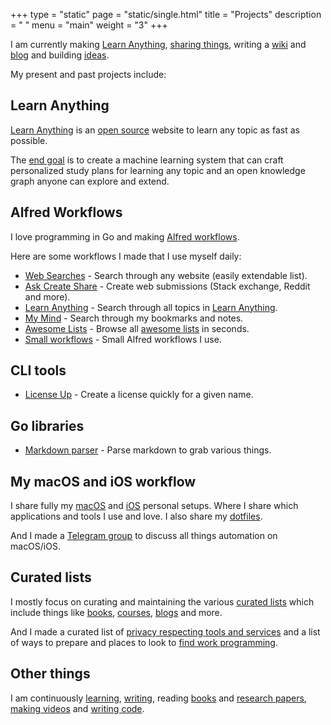 +++
type = "static"
page = "static/single.html"
title = "Projects"
description = " "
menu = "main"
weight = "3"
+++

I am currently making [Learn Anything](https://learn-anything.xyz), [sharing things](https://wiki.nikitavoloboev.xyz/sharing), writing a [wiki](https://wiki.nikitavoloboev.xyz) and [blog](https://medium.com/@nikitavoloboev) and building [ideas](https://trello.com/b/alB1ryRP).

My present and past projects include:

## Learn Anything

[Learn Anything](https://learn-anything.xyz) is an [open source](https://github.com/learn-anything/learn-anything) website to learn any topic as fast as possible.

The [end goal](https://docs.learn-anything.xyz/roadmap) is to create a machine learning system that can craft personalized study plans for learning any topic and an open knowledge graph anyone can explore and extend.

## Alfred Workflows

I love programming in Go and making [Alfred workflows](https://github.com/learn-anything/alfred-workflows#readme).

Here are some workflows I made that I use myself daily:

- [Web Searches](https://github.com/nikitavoloboev/alfred-web-searches) - Search through any website (easily extendable list).
- [Ask Create Share](https://github.com/nikitavoloboev/alfred-ask-create-share) - Create web submissions (Stack exchange, Reddit and more).
- [Learn Anything](https://github.com/nikitavoloboev/alfred-learn-anything) - Search through all topics in [Learn Anything](https://learn-anything.xyz).
- [My Mind](https://github.com/nikitavoloboev/alfred-my-mind) - Search through my bookmarks and notes.
- [Awesome Lists](https://github.com/nikitavoloboev/alfred-awesome-lists) - Browse all [awesome lists](https://github.com/sindresorhus/awesome#readme) in seconds.
- [Small workflows](https://github.com/nikitavoloboev/small-workflows) - Small Alfred workflows I use.

## CLI tools

- [License Up](https://github.com/nikitavoloboev/license-up) - Create a license quickly for a given name.

## Go libraries

- [Markdown parser](https://github.com/nikitavoloboev/markdown-parser) - Parse markdown to grab various things.

## My macOS and iOS workflow

I share fully my [macOS](https://github.com/nikitavoloboev/my-mac-os) and [iOS](https://github.com/nikitavoloboev/my-ios) personal setups. Where I share which applications and tools I use and love. I also share my [dotfiles](https://github.com/nikitavoloboev/dotfiles).

And I made a [Telegram group](https://t.me/joinchat/BBKnQU4_rty6_942PFbPbw) to discuss all things automation on macOS/iOS.

## Curated lists

I mostly focus on curating and maintaining the various [curated lists](https://github.com/learn-anything/curated-lists#readme) which include things like [books](https://github.com/learn-anything/books#readme), [courses](https://github.com/learn-anything/courses#readme), [blogs](https://github.com/learn-anything/blogs#readme) and more.

And I made a curated list of [privacy respecting tools and services](https://github.com/nikitavoloboev/privacy-respecting#readme) and a list of ways to prepare and places to look to [find work programming](https://github.com/nikitavoloboev/find-work#readme).

## Other things

I am continuously [learning](https://trello.com/b/cu32qF3q), [writing](https://wiki.nikitavoloboev.xyz/sharing/my-articles), reading [books](https://wiki.nikitavoloboev.xyz/books) and [research papers](https://wiki.nikitavoloboev.xyz/research-papers), [making videos](https://wiki.nikitavoloboev.xyz/sharing/my-youtube) and [writing code](https://wiki.nikitavoloboev.xyz/sharing/my-github).
